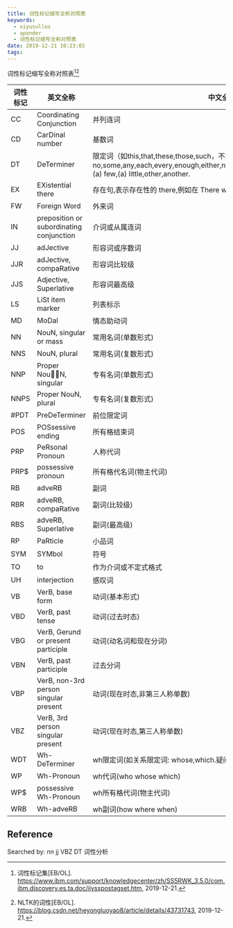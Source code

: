 ```yaml
---
title: 词性标记缩写全称对照表
keywords:
  - xiyusullos
  - aponder
  - 词性标记缩写全称对照表
date: 2019-12-21 10:23:03
tags:
---
```


词性标记缩写全称对照表[^1][^2]

<!-- more -->

| 词性标记 | 英文全称 | 中文全称 |
| -------- | -------- | -------- |
| CC | Coordinating Conjunction | 并列连词 |
| CD | CarDinal number | 基数词 |
| DT | DeTerminer | 限定词（如this,that,these,those,such，不定限定词：no,some,any,each,every,enough,either,neither,all,both,half,several,many,much,(a) few,(a) little,other,another. |
| EX | EXistential there | 存在句,表示存在性的 there,例如在 There was a party 句子中 |
| FW | Foreign Word | 外来词 |
| IN | preposition or subordinating conjunction | 介词或从属连词 |
| JJ | adJective | 形容词或序数词 |
| JJR | adJective, compaRative | 形容词比较级 |
| JJS | Adjective, Superlative | 形容词最高级 |
| LS | LiSt item marker | 列表标示 |
| MD | MoDal | 情态助动词 |
| NN | NouN, singular or mass | 常用名词(单数形式) |
| NNS | NouN, plural | 常用名词(复数形式) |
| NNP | Proper NouN, singular | 专有名词(单数形式) |
| NNPS | Proper NouN, plural | 专有名词(复数形式) |
| #PDT | PreDeTerminer | 前位限定词 |
| POS | POSsessive ending | 所有格结束词 |
| PRP | PeRsonal Pronoun | 人称代词 |
| PRP$ | possessive pronoun | 所有格代名词(物主代词) |
| RB | adveRB | 副词 |
| RBR | adveRB, compaRative | 副词(比较级) |
| RBS | adveRB, Superlative | 副词(最高级) |
| RP | PaRticle | 小品词 |
| SYM | SYMbol | 符号 |
| TO | to | 作为介词或不定式格式 |
| UH | interjection | 感叹词 |
| VB | VerB, base form | 动词(基本形式) |
| VBD | VerB, past tense | 动词(过去时态) |
| VBG | VerB, Gerund or present participle | 动词(动名词和现在分词) |
| VBN | VerB, past participle | 过去分词 |
| VBP | VerB, non-3rd person singular present  | 动词(现在时态,非第三人称单数) |
| VBZ | VerB, 3rd person singular present | 动词(现在时态,第三人称单数) |
| WDT | Wh-DeTerminer | wh限定词(如关系限定词: whose,which.疑问限定词：what,which,whose.) |
| WP | Wh-Pronoun | wh代词(who whose which) |
| WP$ | possessive Wh-Pronoun | wh所有格代词(物主代词) |
| WRB | Wh-adveRB | wh副词(how where when) |

## Reference

Searched by: nn jj VBZ DT 词性分析

[^1]: 词性标记集[EB/OL]. https://www.ibm.com/support/knowledgecenter/zh/SS5RWK_3.5.0/com.ibm.discovery.es.ta.doc/iiysspostagset.htm, 2019-12-21.
[^2]: NLTK的词性[EB/OL]. https://blog.csdn.net/heyongluoyao8/article/details/43731743, 2019-12-21.

